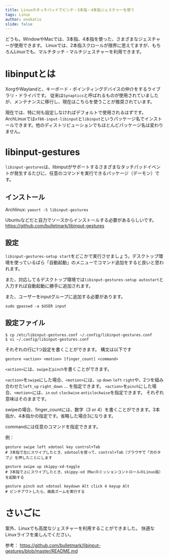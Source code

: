 ```yaml
---
title: Linuxのタッチパッドでピンチ・3本指・4本指ジェスチャーを使う
tags: Linux
author: onokatio
slide: false
---
```

どうも。WindowやMacでは、3本指、4本指を使った、さまざまなジェスチャーが使用できます。
Linuxでは、2本指スクロールが限界に思えてますが、もちろんLinuxでも、マルチタッチ・マルチジェスチャーを利用できます。

# libinputとは

XorgやWaylandと、キーボード・ポインティングデバイスの仲介をするライブラリ・ドライバです。
従来は`Synaptics`と呼ばれるものが使用されていましたが、メンテナンスに移行し、現在はこちらを使うことが推奨されています。

現在では、特に何も設定しなければデフォルトで使用されるはずです。
ArchLinuxでは`xf86-input-libinput`と`libinput`というパッケージ名でインストールできます。他のディストリビューションでもほとんどパッケージ名は変わりません。

# libinput-gestures

`libinput-gestures`は、libinputがサポートするさまざまなタッチパッドイベントが発生するたびに、任意のコマンドを実行できるパッケージ（デーモン）です。

## インストール

Archlinux: `yaourt -S libinput-gestures`

Ubuntuなどだと自力でソースからインストールする必要があるらしいです。
https://github.com/bulletmark/libinput-gestures

## 設定

`libinput-gestures-setup start`をどこかで実行させましょう。デスクトップ環境を使っているばら「自動起動」のメニューでコマンド追加をすると良いと思われます。

また、対応してるデスクトップ環境では`libinput-gestures-setup autostart`と入力すれば自動起動に勝手に追加されます。


また、ユーザーをinputグループに追加する必要があります。

```
sudo gpasswd -a $USER input
```

## 設定ファイル

```
$ cp /etc/libinput-gestures.conf ~/.config/libinput-gestures.conf
$ vi ~/.config/libinput-gestures.conf
```


それぞれの行に1つ設定を書くことができます。
構文は以下です

```
gesture <action> <motion> [finger_count] <command>
```

`<action>`には、`swipe`と`pinch`を書くことができます。

`<action>`を`swipe`にした場合、`<motion>`には、`up` `down` `left` `right`や、2つを組み合わせた`left_up` `right_down` ... を指定できます。
`<action>`を`pinch`にした場合、`<motion>`には、`in` `out` `clockwise` `anticlockwise`を指定できます。
それぞれ意味はそのままです。

swipeの場合、finger_countには、数字（3 or 4）を書くことができます。3本指か、4本指かの指定です。省略した場合3になります。

commandには任意のコマンドを指定できます。

例：

```
gesture swipe left xdotool key control+Tab
# 3本指で左にスワイプしたとき、xdotoolを使って、control+Tab（ブラウザで「次のタブ」）を押したことにします

gesture swipe up skippy-xd-toggle
# 3本指で上にスワイプしたとき、skippy-xd（MacのミッションコントロールのLinux版）を起動する

gesture pinch out xdotool keydown Alt click 4 keyup Alt
# ピンチアウトしたら、画面ズームを実行する
```

# さいごに

案外、Linuxでも高度なジェスチャーを利用することができました。
快適なLinuxライフを楽しんでください。

参考： https://github.com/bulletmark/libinput-gestures/blob/master/README.md

